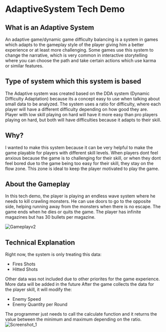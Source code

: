 # AdaptiveSystem Tech Demo
## What is an Adaptive System
An adaptive game/dynamic game difficulty balancing is a system in games which adapts to the gameplay style of the player giving him a better experience or at least more challenging.
Some games use this system to change the narrative, which is very common in interactive storytelling where you can choose the path and take certain actions which use karma or similar features.
## Type of system which this system is based
The Adaptive system was created based on the DDA system (Dynamic Difficulty Adaptation) because its a concept easy to use when talking about small data to be analyzed. The system uses a ratio for difficulty, where each player will have a different difficulty depending on how good they are. 
Player with low skill playing on hard will have it more easy than pro players playing on hard, but both will have difficulties because it adapts to their skill.
## Why?
I wanted to make this system because it can be very helpful to make the game playable for players with different skill levels. When players dont feel anxious because the game is to challenging for their skill, or when they dont feel bored due to the game being too easy for their skill, they stay on the flow zone. This zone is ideal to keep the player motivated to play the game.
## About the Gameplay
In this tech demo, the player is playing an endless wave system where he needs to kill crawling monsters. He can use doors to go to the opposite side, helping running away from the monsters when there is no escape. The game ends when he dies or quits the game. The player has infinite magazines but has 30 bullets per magazine.

![Gameplayv2](https://user-images.githubusercontent.com/47228282/135369161-dd1b75b9-4c83-4ced-91ea-192038f139dc.gif)
## Technical Explanation
Right now, the system is only treating this data:

- Fires Shots
- Hitted Shots

Other data was not included due to other priorites for the game experience. More data will be added in the future
After the game collects the data for the player skill, it will modify the:

- Enemy Speed
- Enemy Quantity per Round

The programmer just needs to call the calculate function and it returns the value between the minimum and maximum depending on the ratio.
![Screenshot_1](https://user-images.githubusercontent.com/47228282/135368515-eecbb0eb-fb47-40d1-ab98-e8dcee61d20d.png)

